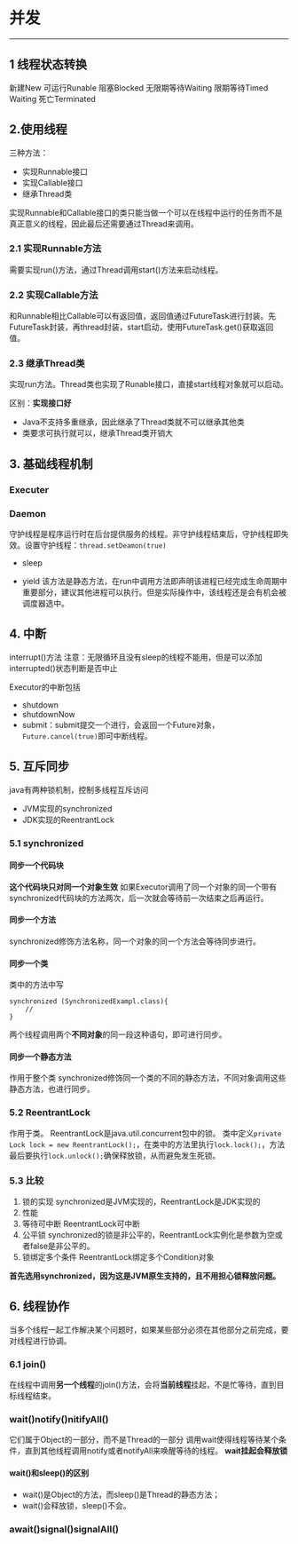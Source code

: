 # 并发
***
## 1 线程状态转换
新建New
可运行Runable
阻塞Blocked
无限期等待Waiting
限期等待Timed Waiting
死亡Terminated
## 2.使用线程
三种方法：
* 实现Runnable接口
* 实现Callable接口
* 继承Thread类

实现Runnable和Callable接口的类只能当做一个可以在线程中运行的任务而不是真正意义的线程，因此最后还需要通过Thread来调用。
### 2.1 实现Runnable方法
需要实现run()方法，通过Thread调用start()方法来启动线程。
### 2.2 实现Callable方法
和Runnable相比Callable可以有返回值，返回值通过FutureTask进行封装。先FutureTask封装，再thread封装，start启动，使用FutureTask.get()获取返回值。
### 2.3 继承Thread类
实现run方法。Thread类也实现了Runable接口，直接start线程对象就可以启动。

区别：**实现接口好**
* Java不支持多重继承，因此继承了Thread类就不可以继承其他类
* 类要求可执行就可以，继承Thread类开销大

## 3. 基础线程机制
### Executer
### Daemon
守护线程是程序运行时在后台提供服务的线程。非守护线程结束后，守护线程即失效。设置守护线程：```thread.setDeamon(true)```
* sleep

* yield
该方法是静态方法，在run中调用方法即声明该进程已经完成生命周期中重要部分，建议其他进程可以执行。但是实际操作中，该线程还是会有机会被调度器选中。

## 4. 中断
interrupt()方法
注意：无限循环且没有sleep的线程不能用，但是可以添加interrupted()状态判断是否中止

Executor的中断包括
* shutdown
* shutdownNow
* submit：submit提交一个进行，会返回一个Future对象，```Future.cancel(true)```即可中断线程。

## 5. 互斥同步
java有两种锁机制，控制多线程互斥访问
* JVM实现的synchronized
* JDK实现的ReentrantLock
### 5.1 synchronized
#### 同步一个代码块
**这个代码块只对同一个对象生效**
如果Executor调用了同一个对象的同一个带有synchronized代码块的方法两次，后一次就会等待前一次结束之后再运行。

#### 同步一个方法
synchronized修饰方法名称，同一个对象的同一个方法会等待同步进行。
#### 同步一个类
类中的方法中写
```
synchronized (SynchronizedExampl.class){
    //
}
```
两个线程调用两个**不同对象**的同一段这种语句，即可进行同步。

#### 同步一个静态方法
作用于整个类
synchronized修饰同一个类的不同的静态方法，不同对象调用这些静态方法，也进行同步。

### 5.2 ReentrantLock
作用于类。
ReentrantLock是java.util.concurrent包中的锁。
类中定义```private Lock lock = new ReentrantLock();```，在类中的方法里执行```lock.lock();```，方法最后要执行```lock.unlock();```确保释放锁，从而避免发生死锁。

### 5.3 比较
1. 锁的实现
   synchronized是JVM实现的，ReentrantLock是JDK实现的
2. 性能
3. 等待可中断
   ReentrantLock可中断
4. 公平锁
   synchronized的锁是非公平的，ReentrantLock实例化是参数为空或者false是非公平的。
5. 锁绑定多个条件
   ReentrantLock绑定多个Condition对象

**首先选用synchronized，因为这是JVM原生支持的，且不用担心锁释放问题。**

## 6. 线程协作
当多个线程一起工作解决某个问题时，如果某些部分必须在其他部分之前完成，要对线程进行协调。
### 6.1 join()
在线程中调用**另一个线程**的join()方法，会将**当前线程**挂起，不是忙等待，直到目标线程结束。
### wait()notify()nitifyAll()
它们属于Object的一部分，而不是Thread的一部分
调用wait使得线程等待某个条件，直到其他线程调用notify或者notifyAll来唤醒等待的线程。
**wait挂起会释放锁**

#### wait()和sleep()的区别
* wait()是Object的方法，而sleep()是Thread的静态方法；
* wait()会释放锁，sleep()不会。

### await()signal()signalAll()
